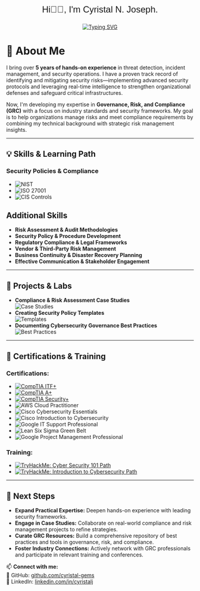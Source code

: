 <div align="center">
  <p style="font-size: 24px; font-family: Arial, sans-serif;">Hi👋🏽, I'm Cyristal N. Joseph.</p>
  
  [![Typing SVG](https://readme-typing-svg.herokuapp.com?font=Fira+Code&weight=600&size=25&duration=3000&pause=1000&color=66CCFF&center=true&vCenter=true&width=700&lines=GRC+Analyst+in+Training;Security+Policy+%26+Risk+Management+Enthusiast)](https://github.com/cyristal-gems)
</div>

# 📌 About Me

I bring over **5 years of hands-on experience** in threat detection, incident management, and security operations. I have a proven track record of identifying and mitigating security risks—implementing advanced security protocols and leveraging real-time intelligence to strengthen organizational defenses and safeguard critical infrastructures. 

Now, I'm developing my expertise in **Governance, Risk, and Compliance (GRC)** with a focus on industry standards and security frameworks. My goal is to help organizations manage risks and meet compliance requirements by combining my technical background with strategic risk management insights.

---

## 💡 Skills & Learning Path

### Security Policies & Compliance
- ![NIST](https://img.shields.io/badge/NIST-Framework-blue)  
- ![ISO 27001](https://img.shields.io/badge/ISO27001-Standard-brightgreen)  
- ![CIS Controls](https://img.shields.io/badge/CIS_Controls-blueviolet)

## Additional Skills
- **Risk Assessment & Audit Methodologies**
- **Security Policy & Procedure Development**
- **Regulatory Compliance & Legal Frameworks**
- **Vendor & Third-Party Risk Management**
- **Business Continuity & Disaster Recovery Planning**
- **Effective Communication & Stakeholder Engagement**

---

## 📂 Projects & Labs

- **Compliance & Risk Assessment Case Studies**  
  ![Case Studies](https://img.shields.io/badge/Case_Studies-Documentation-orange)
- **Creating Security Policy Templates**  
  ![Templates](https://img.shields.io/badge/Templates-Standard-blue)
- **Documenting Cybersecurity Governance Best Practices**  
  ![Best Practices](https://img.shields.io/badge/Best_Practices-Governance-green)

---

## 📜 Certifications & Training

### Certifications:
- [![CompTIA ITF+](https://img.shields.io/badge/CompTIA-ITF%2B-blue?style=for-the-badge&logo=compTIA&logoColor=white)](https://www.comptia.org/)
- [![CompTIA A+](https://img.shields.io/badge/CompTIA-A%2B-blue?style=for-the-badge&logo=compTIA&logoColor=white)](https://www.comptia.org/)
- [![CompTIA Security+](https://img.shields.io/badge/CompTIA-Security%2B-blue?style=for-the-badge&logo=compTIA&logoColor=white)](https://www.comptia.org/)
- ![AWS Cloud Practitioner](https://img.shields.io/badge/AWS%20Cloud-Cloud%20Practitioner-232F3E?style=for-the-badge&logo=amazon-aws&logoColor=white)  
- ![Cisco Cybersecurity Essentials](https://img.shields.io/badge/Cisco-Cybersecurity%20Essentials-blue?style=for-the-badge)  
- ![Cisco Introduction to Cybersecurity](https://img.shields.io/badge/Cisco-Introduction%20to%20Cybersecurity-blue?style=for-the-badge)  
- ![Google IT Support Professional](https://img.shields.io/badge/Google-IT%20Support%20Professional-red?style=for-the-badge)
- ![Lean Six Sigma Green Belt](https://img.shields.io/badge/Lean%20Six%20Sigma-Green%20Belt-green?style=for-the-badge)  
- ![Google Project Management Professional](https://img.shields.io/badge/Google-Project%20Management%20Professional-red?style=for-the-badge)

### Training:
- [![TryHackMe: Cyber Security 101 Path](https://img.shields.io/badge/TryHackMe-Cyber%20Security%20101-blue?style=for-the-badge)](https://tryhackme.com/)
- [![TryHackMe: Introduction to Cybersecurity Path](https://img.shields.io/badge/TryHackMe-Introduction%20to%20Cybersecurity-blue?style=for-the-badge)](https://tryhackme.com/)

---

## 🚀 Next Steps
- **Expand Practical Expertise:** Deepen hands-on experience with leading security frameworks.
- **Engage in Case Studies:** Collaborate on real-world compliance and risk management projects to refine strategies.
- **Curate GRC Resources:** Build a comprehensive repository of best practices and tools in governance, risk, and compliance.
- **Foster Industry Connections:** Actively network with GRC professionals and participate in relevant training and conferences.

📫 **Connect with me:**  
🔗 GitHub: [github.com/cyristal-gems](https://github.com/cyristal-gems)  
💼 LinkedIn: [linkedin.com/in/cyristalj](https://linkedin.com/in/cyristalj)  
```
